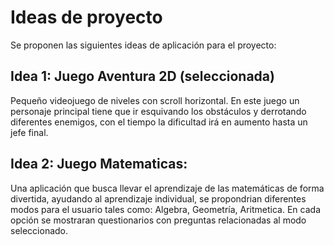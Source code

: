 # Ideas de proyecto

Se proponen las siguientes ideas de aplicación para el proyecto:

## Idea 1: Juego Aventura 2D (seleccionada)

Pequeño videojuego de niveles con scroll horizontal.
En este juego un personaje principal tiene que ir esquivando los obstáculos y derrotando diferentes enemigos, con el tiempo la dificultad irá en aumento hasta un jefe final.



## Idea 2: Juego Matematicas: 

Una aplicación que busca llevar el aprendizaje de las matemáticas de forma divertida, ayudando al aprendizaje individual, se propondrian diferentes modos para el usuario tales como: Algebra, Geometría, Aritmetica. En cada opción se mostraran questionarios con preguntas relacionadas al modo seleccionado. 
